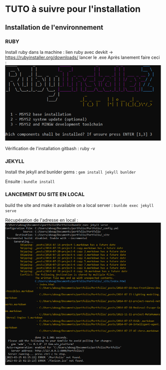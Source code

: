 # TUTO à suivre pour l'installation

## Installation de l'environnement

### RUBY
Install ruby dans la machine :
	lien ruby avec devkit -> https://rubyinstaller.org/downloads/
	lancer le .exe
Après lanement faire ceci : 
![](/img/portfolio/ruby_install.png)

Vérification de l'installation gitbash : ruby -v

### JEKYLL
Install the jekyll and bunlder gems : 
`gem install jekyll bunlder`

Ensuite :
`bundle install`

### LANCEMENT DU SITE EN LOCAL
build the site and make it available on a local server :
`bunlde exec jekyll serve`

Récupération de l'adresse en local :
![texte alternatif de l'image](/img/portfolio/ruby_install_2.png)



